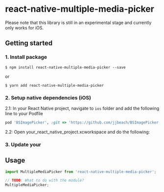 # react-native-multiple-media-picker
Please note that this library is still in an experimental stage and currently only works for iOS.

## Getting started
### 1. Install package

`$ npm install react-native-multiple-media-picker --save`

or

`$ yarn add react-native-multiple-media-picker`


### 2. Setup native dependencies (iOS)

2.1: In your React Native project, navigate to `ios` folder and add the following line to your Podfile
```ruby
pod 'BSImagePicker', :git => 'https://github.com/jjbeach/BSImagePicker'
```

2.2: Open your_react_native_project.xcworkspace and do the following:

### 3. Update your 

## Usage
```javascript
import MultipleMediaPicker from 'react-native-multiple-media-picker';

// TODO: What to do with the module?
MultipleMediaPicker;
```
